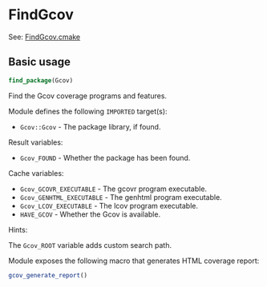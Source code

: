 # FindGcov

See: [FindGcov.cmake](https://github.com/petk/php-build-system/blob/master/cmake/cmake/modules/FindGcov.cmake)

## Basic usage

```cmake
find_package(Gcov)
```

Find the Gcov coverage programs and features.

Module defines the following `IMPORTED` target(s):

* `Gcov::Gcov` - The package library, if found.

Result variables:

* `Gcov_FOUND` - Whether the package has been found.

Cache variables:

* `Gcov_GCOVR_EXECUTABLE` - The gcovr program executable.
* `Gcov_GENHTML_EXECUTABLE` - The genhtml program executable.
* `Gcov_LCOV_EXECUTABLE` - The lcov program executable.
* `HAVE_GCOV` - Whether the Gcov is available.

Hints:

The `Gcov_ROOT` variable adds custom search path.

Module exposes the following macro that generates HTML coverage report:

```cmake
gcov_generate_report()
```

